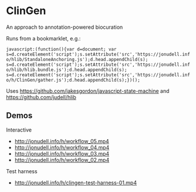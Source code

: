 # ClinGen
An approach to annotation-powered biocuration

Runs from a bookmarklet, e.g.:

```javascript:(function(){var d=document; var s=d.createElement('script');s.setAttribute('src','https://jonudell.info/hlib/StandaloneAnchoring.js');d.head.appendChild(s); s=d.createElement('script');s.setAttribute('src','https://jonudell.info/hlib/hlib.bundle.js');d.head.appendChild(s); s=d.createElement('script');s.setAttribute('src','https://jonudell.info/h/ClinGen/gather.js');d.head.appendChild(s);})();```

Uses https://github.com/jakesgordon/javascript-state-machine and https://github.com/judell/hlib

## Demos

Interactive 

- http://jonudell.info/h/workflow_05.mp4
- http://jonudell.info/h/workflow_04.mp4
- http://jonudell.info/h/workflow_03.mp4
- http://jonudell.info/h/workflow_02.mp4

Test harness

- http://jonudell.info/h/clingen-test-harness-01.mp4
